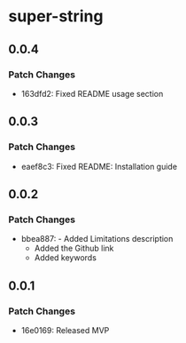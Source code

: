# super-string

## 0.0.4

### Patch Changes

- 163dfd2: Fixed README usage section

## 0.0.3

### Patch Changes

- eaef8c3: Fixed README: Installation guide

## 0.0.2

### Patch Changes

- bbea887: - Added Limitations description
  - Added the Github link
  - Added keywords

## 0.0.1

### Patch Changes

- 16e0169: Released MVP
